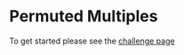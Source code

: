 # Permuted Multiples

To get started please see the [challenge page](https://projecteuler.net/problem=52)
